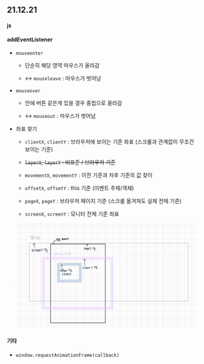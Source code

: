 ## 21.12.21

#### js

#### addEventListener

- `mouseenter`
  
  - 단순히 해당 영역 마우스가 올라감
  
  - <-> `mouseleave` : 마우스가 벗어남

- `mouseover`
  
  - 안에 버튼 같은게 있을 경우 중첩으로 올라감
  
  - <-> `mouseout` : 마우스가 벗어남

- 좌표 찾기
  
  - `clientX`, `clientY` : 브라우저에 보이는 기준 좌표 (스크롤과 관계없이 무조건 보이는 기준)
  
  - ~~`layerX`, `layerY` : 비표준 / 브라우저 기준~~
  
  - `movementX`, `movementY` : 이전 기준과 차후 기준의 값 찾이
  
  - `offsetX`, `offsetY` : this 기준 (이벤트 주체/객체)
  
  - `pageX`, `pageY` : 브라우저 페이지 기준 (스크롤 옮겨져도 실제 전체 기준)
  
  - `screenX`, `screenY` : 모니터 전체 기준 좌표
  
  <img title="" src="./images/js_axis.jpg" alt="">

#### 

#### 기타

- `window.requestAnimationFrame(callback)`
